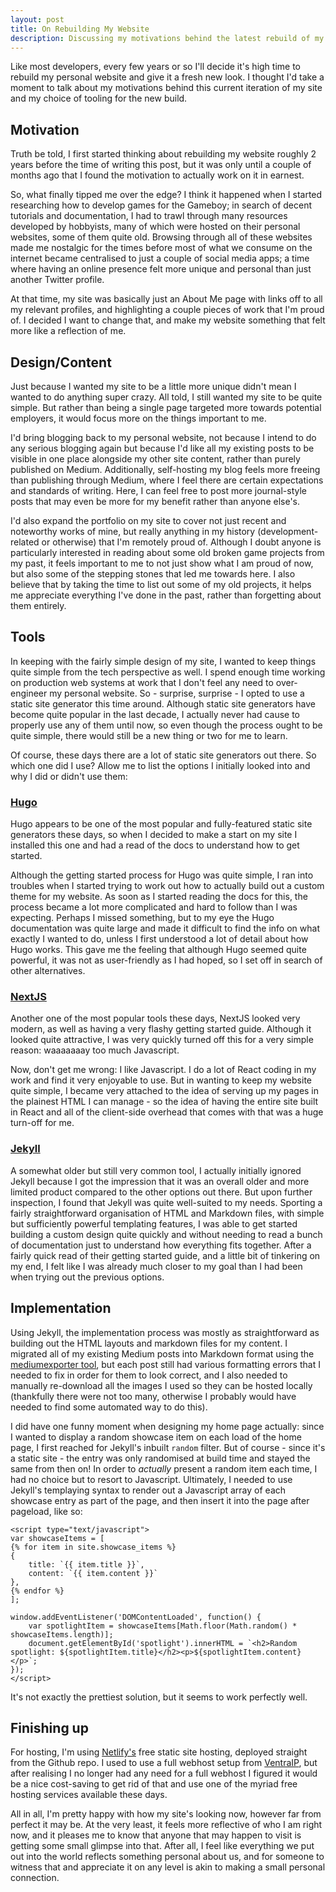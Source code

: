 ```yaml
---
layout: post
title: On Rebuilding My Website
description: Discussing my motivations behind the latest rebuild of my site as well as my choice of tools for this iteration.
---
```


Like most developers, every few years or so I'll decide it's high time to rebuild my personal website and give it a fresh new look. I thought I'd take a moment to talk about my motivations behind this current iteration of my site and my choice of tooling for the new build.

## Motivation

Truth be told, I first started thinking about rebuilding my website roughly 2 years before the time of writing this post, but it was only until a couple of months ago that I found the motivation to actually work on it in earnest.

So, what finally tipped me over the edge? I think it happened when I started researching how to develop games for the Gameboy; in search of decent tutorials and documentation, I had to trawl through many resources developed by hobbyists, many of which were hosted on their personal websites, some of them quite old. Browsing through all of these websites made me nostalgic for the times before most of what we consume on the internet became centralised to just a couple of social media apps; a time where having an online presence felt more unique and personal than just another Twitter profile.

At that time, my site was basically just an About Me page with links off to all my relevant profiles, and highlighting a couple pieces of work that I'm proud of. I decided I want to change that, and make my website something that felt more like a reflection of me.

## Design/Content

Just because I wanted my site to be a little more unique didn't mean I wanted to do anything super crazy. All told, I still wanted my site to be quite simple. But rather than being a single page targeted more towards potential employers, it would focus more on the things important to me.

I'd bring blogging back to my personal website, not because I intend to do any serious blogging again but because I'd like all my existing posts to be visible in one place alongside my other site content, rather than purely published on Medium. Additionally, self-hosting my blog feels more freeing than publishing through Medium, where I feel there are certain expectations and standards of writing. Here, I can feel free to post more journal-style posts that may even be more for my benefit rather than anyone else's.

I'd also expand the portfolio on my site to cover not just recent and noteworthy works of mine, but really anything in my history (development-related or otherwise) that I'm remotely proud of. Although I doubt anyone is particularly interested in reading about some old broken game projects from my past, it feels important to me to not just show what I am proud of now, but also some of the stepping stones that led me towards here. I also believe that by taking the time to list out some of my old projects, it helps me appreciate everything I've done in the past, rather than forgetting about them entirely.

## Tools

In keeping with the fairly simple design of my site, I wanted to keep things quite simple from the tech perspective as well. I spend enough time working on production web systems at work that I don't feel any need to over-engineer my personal website. So - surprise, surprise - I opted to use a static site generator this time around. Although static site generators have become quite popular in the last decade, I actually never had cause to properly use any of them until now, so even though the process ought to be quite simple, there would still be a new thing or two for me to learn.

Of course, these days there are a lot of static site generators out there. So which one did I use? Allow me to list the options I initially looked into and why I did or didn't use them:

### [Hugo](https://gohugo.io/)

Hugo appears to be one of the most popular and fully-featured static site generators these days, so when I decided to make a start on my site I installed this one and had a read of the docs to understand how to get started.

Although the getting started process for Hugo was quite simple, I ran into troubles when I started trying to work out how to actually build out a custom theme for my website. As soon as I started reading the docs for this, the process became a lot more complicated and hard to follow than I was expecting. Perhaps I missed something, but to my eye the Hugo documentation was quite large and made it difficult to find the info on what exactly I wanted to do, unless I first understood a lot of detail about how Hugo works. This gave me the feeling that although Hugo seemed quite powerful, it was not as user-friendly as I had hoped, so I set off in search of other alternatives.

### [NextJS](https://nextjs.org/)

Another one of the most popular tools these days, NextJS looked very modern, as well as having a very flashy getting started guide. Although it looked quite attractive, I was very quickly turned off this for a very simple reason: waaaaaaay too much Javascript.

Now, don't get me wrong: I like Javascript. I do a lot of React coding in my work and find it very enjoyable to use. But in wanting to keep my website quite simple, I became very attached to the idea of serving up my pages in the plainest HTML I can manage - so the idea of having the entire site built in React and all of the client-side overhead that comes with that was a huge turn-off for me.

### [Jekyll](https://jekyllrb.com/)

A somewhat older but still very common tool, I actually initially ignored Jekyll because I got the impression that it was an overall older and more limited product compared to the other options out there. But upon further inspection, I found that Jekyll was quite well-suited to my needs. Sporting a fairly straightforward organisation of HTML and Markdown files, with simple but sufficiently powerful templating features, I was able to get started building a custom design quite quickly and without needing to read a bunch of documentation just to understand how everything fits together. After a fairly quick read of their getting started guide, and a little bit of tinkering on my end, I felt like I was already much closer to my goal than I had been when trying out the previous options.

## Implementation

Using Jekyll, the implementation process was mostly as straightforward as building out the HTML layouts and markdown files for my content. I migrated all of my existing Medium posts into Markdown format using the [mediumexporter tool](https://macropus.medium.com/export-your-medium-posts-to-markdown-b5ccc8cb0050), but each post still had various formatting errors that I needed to fix in order for them to look correct, and I also needed to manually re-download all the images I used so they can be hosted locally (thankfully there were not too many, otherwise I probably would have needed to find some automated way to do this).

I did have one funny moment when designing my home page actually: since I wanted to display a random showcase item on each load of the home page, I first reached for Jekyll's inbuilt `random` filter. But of course - since it's a static site - the entry was only randomised at build time and stayed the same from then on! In order to *actually* present a random item each time, I had no choice but to resort to Javascript. Ultimately, I needed to use Jekyll's templaying syntax to render out a Javascript array of each showcase entry as part of the page, and then insert it into the page after pageload, like so:

```
<script type="text/javascript">
var showcaseItems = [
{% for item in site.showcase_items %}
{
    title: `{{ item.title }}`,
    content: `{{ item.content }}`
},
{% endfor %}
];

window.addEventListener('DOMContentLoaded', function() {
    var spotlightItem = showcaseItems[Math.floor(Math.random() * showcaseItems.length)];
    document.getElementById('spotlight').innerHTML = `<h2>Random spotlight: ${spotlightItem.title}</h2><p>${spotlightItem.content}</p>`;
});
</script>
```

It's not exactly the prettiest solution, but it seems to work perfectly well.

## Finishing up

For hosting, I'm using [Netlify's](https://www.netlify.com/) free static site hosting, deployed straight from the Github repo. I used to use a full webhost setup from [VentraIP](https://ventraip.com.au/), but after realising I no longer had any need for a full webhost I figured it would be a nice cost-saving to get rid of that and use one of the myriad free hosting services available these days.

All in all, I'm pretty happy with how my site's looking now, however far from perfect it may be. At the very least, it feels more reflective of who I am right now, and it pleases me to know that anyone that may happen to visit is getting some small glimpse into that. After all, I feel like everything we put out into the world reflects something personal about us, and for someone to witness that and appreciate it on any level is akin to making a small personal connection.